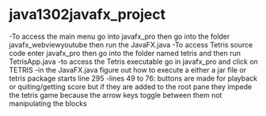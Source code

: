 # java1302javafx_project

-To access the main menu go into javafx_pro then go into the folder javafx_webviewyoutube then run the JavaFX.java
-To access Tetris source code enter javafx_pro then go into the folder named tetris and then run TetrisApp.java
-to access the Tetris executable go in javafx_pro and click on TETRIS
-in the JavaFX.java figure out how to execute a either a jar file or tetris package starts line 295
-lines 49 to 76: buttons are made for playback or quiting/getting score but if they are added to the root pane they impede the tetris game because the arrow keys toggle between them not manipulating the blocks
